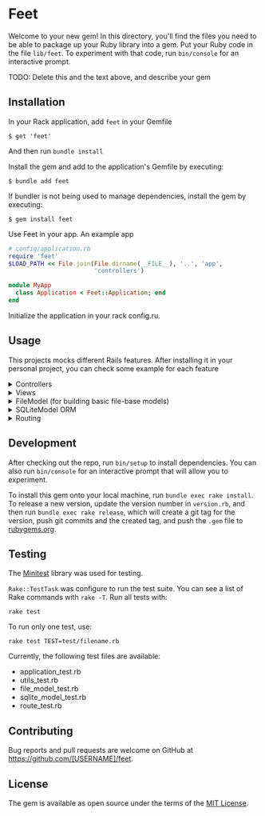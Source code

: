 # Feet

Welcome to your new gem! In this directory, you'll find the files you need to be able to package up your Ruby library into a gem. Put your Ruby code in the file `lib/feet`. To experiment with that code, run `bin/console` for an interactive prompt.

TODO: Delete this and the text above, and describe your gem

## Installation

In your Rack application, add `feet` in your Gemfile

    $ get 'feet'

And then run `bundle install`


Install the gem and add to the application's Gemfile by executing:

    $ bundle add feet

If bundler is not being used to manage dependencies, install the gem by executing:

    $ gem install feet
    
Use Feet in your app. An example app

```ruby
# config/application.rb
require 'feet'
$LOAD_PATH << File.join(File.dirname(__FILE__), '..', 'app',
                        'controllers')

module MyApp
  class Application < Feet::Application; end
end
```

Initialize the application in your rack config.ru.

## Usage

This projects mocks different Rails features. After installing it in your personal project, you can check some example for each feature

<details>
  <summary>Controllers</summary>
  
  ```ruby
  # app/controllers/post_controller.rb
  class PostController < Feet::Controller
    def show; end
    def index; end
    [...]
  end
  ```

</details>

<details>
    <summary>Views</summary>

  ```ruby
  # app/views/posts/show.html.erb
  <h1><%= @post['title'] %></h1>
  <p> <%= @post['body'] %></p>
  [...]
  ```
</details>

<details>
  <summary>FileModel (for building basic file-base models)</summary>


  Create a directory to store the files. Each file will be a row on the DB

  The number in the file name will be the `id` of that record

  ```ruby
  # db/posts/1.json
  {
    "title": "Ruby on Feet",
    "body": "..."
  }
  ```

  Then use the `FileModel` to do CRUD operations

  ```ruby
  # app/controllers/post_controller.rb
  [...]
  def index
      @quotes = FileModel.all
      render :index
  end
  [...]
  ```
</details>

<details>
    <summary>SQLiteModel ORM</summary>

  ```ruby
  # app/my_table.rb
  require 'sqlite3'
  require 'feet/sqlite_model'

  class MyTable < Feet::Model::SQLiteModel; end

  # You can test different operations on MyTable
  # Create row
  mt = MyTable.create "title" => "Ruby on Feet",
    "posted" => 1, "body" => "..."
  puts "Count: #{MyTable.count}"
  mt2 = MyTable.find mt["id"]
  ```

  Then you can use MyTable in your controller to handle your DB entries

  ```ruby
  # app/controller/post_controller.rb
  require_relative '../my_table'
  class QuotesController < Feet::Controller
      def sql_index
          @results = MyTable.all

          render :sql_index
      end
  end
  ```
</details>


<details>
    <summary>Routing</summary>

  Map different routes to their controller action.
  Similar to Rails.

  ```ruby
  # config.ru
  [...]
  app.route do
      root 'home#index'

      match 'posts/', 'posts#index'
      match 'posts/sql_index', 'posts#sql_index'
      match 'posts/:id', 'posts#new_quote', via: 'POST' # Use different HTTP verb with the `via` option
      match 'posts/:id', 'posts#show'

      # Get all the default resources with the `resource` method
      resource 'article'
  
      # Or just assign default routes
      match ":controller/:id/:action.(:type)?"
      match ':controller/:id/:action'
      match ':controller/:id',
              default: { 'action' => 'show' }

  end
  [...]
  ```
</details>


## Development

After checking out the repo, run `bin/setup` to install dependencies. You can also run `bin/console` for an interactive prompt that will allow you to experiment.

To install this gem onto your local machine, run `bundle exec rake install`. To release a new version, update the version number in `version.rb`, and then run `bundle exec rake release`, which will create a git tag for the version, push git commits and the created tag, and push the `.gem` file to [rubygems.org](https://rubygems.org).

## Testing
The [Minitest](http://docs.seattlerb.org/minitest/) library was used for testing.

`Rake::TestTask` was configure to run the test suite. You can see a list of Rake commands with `rake -T`.
Run all tests with:

```
rake test
```
To run only one test, use:
```
rake test TEST=test/filename.rb
```

Currently, the following test files are available:
- application_test.rb
- utils_test.rb
- file_model_test.rb
- sqlite_model_test.rb
- route_test.rb

## Contributing

Bug reports and pull requests are welcome on GitHub at https://github.com/[USERNAME]/feet.

## License

The gem is available as open source under the terms of the [MIT License](https://opensource.org/licenses/MIT).
